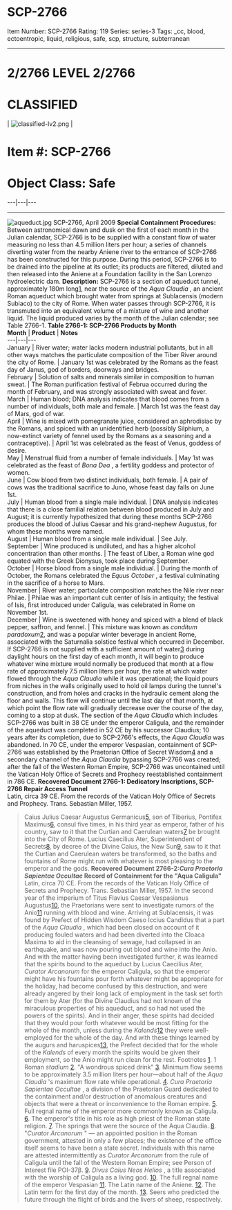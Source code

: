 # SCP-2766
Item Number: SCP-2766
Rating: 119
Series: series-3
Tags: _cc, blood, ectoentropic, liquid, religious, safe, scp, structure, subterranean

---

# 2/2766 LEVEL 2/2766
# CLASSIFIED
| ![classified-lv2.png](https://scp-wiki.wdfiles.com/local--files/component%3Aclassified-decoration-base/classified-lv2.png) | 
# Item #: SCP-2766
# Object Class: Safe  
---|---|---  
* * *
![aqueduct.jpg](https://scp-wiki.wdfiles.com/local--files/scp-2766/aqueduct.jpg)
SCP-2766, April 2009
**Special Containment Procedures:** Between astronomical dawn and dusk on the first of each month in the Julian calendar, SCP-2766 is to be supplied with a constant flow of water measuring no less than 4.5 million liters per hour; a series of channels diverting water from the nearby Aniene river to the entrance of SCP-2766 has been constructed for this purpose. During this period, SCP-2766 is to be drained into the pipeline at its outlet; its products are filtered, diluted and then released into the Aniene at a Foundation facility in the San Lorenzo hydroelectric dam.
**Description:** SCP-2766 is a section of aqueduct tunnel, approximately 180m long[1](javascript:;), near the source of the _Aqua Claudia_ , an ancient Roman aqueduct which brought water from springs at Sublacensis (modern Subiaco) to the city of Rome. When water passes through SCP-2766, it is transmuted into an equivalent volume of a mixture of wine and another liquid. The liquid produced varies by the month of the Julian calendar; see Table 2766-1.
**Table 2766-1: SCP-2766 Products by Month**  
**Month** | **Product** | **Notes**  
---|---|---  
January | River water; water lacks modern industrial pollutants, but in all other ways matches the particulate composition of the Tiber River around the city of Rome. | January 1st was celebrated by the Romans as the feast day of Janus, god of borders, doorways and bridges.  
February | Solution of salts and minerals similar in composition to human sweat. | The Roman purification festival of Februa occurred during the month of February, and was strongly associated with sweat and fever.  
March | Human blood; DNA analysis indicates that blood comes from a number of individuals, both male and female. | March 1st was the feast day of Mars, god of war.  
April | Wine is mixed with pomegranate juice, considered an aphrodisiac by the Romans, and spiced with an unidentified herb (possibly Silphium, a now-extinct variety of fennel used by the Romans as a seasoning and a contraceptive). | April 1st was celebrated as the feast of Venus, goddess of desire.  
May | Menstrual fluid from a number of female individuals. | May 1st was celebrated as the feast of _Bona Dea_ , a fertility goddess and protector of women.  
June | Cow blood from two distinct individuals, both female. | A pair of cows was the traditional sacrifice to Juno, whose feast day falls on June 1st.  
July | Human blood from a single male individual. | DNA analysis indicates that there is a close familial relation between blood produced in July and August; it is currently hypothesized that during these months SCP-2766 produces the blood of Julius Caesar and his grand-nephew Augustus, for whom these months were named.  
August | Human blood from a single male individual. | See July.  
September | Wine produced is undiluted, and has a higher alcohol concentration than other months. | The feast of Liber, a Roman wine god equated with the Greek Dionysus, took place during September.  
October | Horse blood from a single male individual. | During the month of October, the Romans celebrated the _Equus October_ , a festival culminating in the sacrifice of a horse to Mars.  
November | River water; particulate composition matches the Nile river near Philae. | Philae was an important cult center of Isis in antiquity; the festival of Isis, first introduced under Caligula, was celebrated in Rome on November 1st.  
December | Wine is sweetened with honey and spiced with a blend of black pepper, saffron, and fennel. | This mixture was known as _conditum paradoxum_[2](javascript:;), and was a popular winter beverage in ancient Rome, associated with the Saturnalia solstice festival which occurred in December.  
If SCP-2766 is not supplied with a sufficient amount of water[3](javascript:;) during daylight hours on the first day of each month, it will begin to produce whatever wine mixture would normally be produced that month at a flow rate of approximately 7.5 million liters per hour, the rate at which water flowed through the _Aqua Claudia_ while it was operational; the liquid pours from niches in the walls originally used to hold oil lamps during the tunnel's construction, and from holes and cracks in the hydraulic cement along the floor and walls. This flow will continue until the last day of that month, at which point the flow rate will gradually decrease over the course of the day, coming to a stop at dusk.
The section of the _Aqua Claudia_ which includes SCP-2766 was built in 38 CE under the emperor Caligula, and the remainder of the aqueduct was completed in 52 CE by his successor Claudius; 10 years after its completion, due to SCP-2766's effects, the _Aqua Claudia_ was abandoned. In 70 CE, under the emperor Vespasian, containment of SCP-2766 was established by the Praetorian Office of Secret Wisdom[4](javascript:;) and a secondary channel of the _Aqua Claudia_ bypassing SCP-2766 was created; after the fall of the Western Roman Empire, SCP-2766 was uncontained until the Vatican Holy Office of Secrets and Prophecy reestablished containment in 786 CE.
**Recovered Document 2766-1: Dedicatory Inscriptions, SCP-2766 Repair Access Tunnel**  
Latin, circa 39 CE. From the records of the Vatican Holy Office of Secrets and Prophecy. Trans. Sebastian Miller, 1957.
> Caius Julius Caesar Augustus Germanicus[5](javascript:;), son of Tiberius, Pontifex Maximus[6](javascript:;), consul five times, in his third year as emperor, father of his country, saw to it that the Curtian and Caerulean waters[7](javascript:;) be brought into the City of Rome.
> Lucius Caecilius Ater, Superintendent of Secrets[8](javascript:;), by decree of the Divine Caius, the New Sun[9](javascript:;), saw to it that the Curtian and Caerulean waters be transformed, so the baths and fountains of Rome might run with whatever is most pleasing to the emperor and the gods.
**Recovered Document 2766-2:_Cura Praetoria Sapientae Occultae_ Record of Containment for the "Aqua Caligula"**  
Latin, circa 70 CE. From the records of the Vatican Holy Office of Secrets and Prophecy. Trans. Sebastian Miller, 1957.
> In the second year of the imperium of Titus Flavius Caesar Vespasianus Augustus[10](javascript:;), the Praetorians were sent to investigate rumors of the Anio[11](javascript:;) running with blood and wine. Arriving at Sublacensis, it was found by Prefect of Hidden Wisdom Caeso Iccius Candidus that a part of the _Aqua Claudia_ , which had been closed on account of it producing fouled waters and had been diverted into the Cloaca Maxima to aid in the cleansing of sewage, had collapsed in an earthquake, and was now pouring out blood and wine into the Anio.
> And with the matter having been investigated further, it was learned that the spirits bound to the aqueduct by Lucius Caecilius Ater, _Curator Arcanorum_ for the emperor Caligula, so that the emperor might have his fountains pour forth whatever might be appropriate for the holiday, had become confused by this destruction, and were already angered by their long lack of employment in the task set forth for them by Ater (for the Divine Claudius had not known of the miraculous properties of his aqueduct, and so had not used the powers of the spirits). And in their anger, these spirits had decided that they would pour forth whatever would be most fitting for the whole of the month, unless during the _Kalends_[12](javascript:;) they were well-employed for the whole of the day.
> And with these things learned by the augurs and haruspices[13](javascript:;), the Prefect decided that for the whole of the _Kalends_ of every month the spirits would be given their employment, so the Anio might run clean for the rest.
Footnotes
[1](javascript:;). 1 Roman _stadium_
[2](javascript:;). "A wondrous spiced drink"
[3](javascript:;). Minimum flow seems to be approximately 3.5 million liters per hour—about half of the _Aqua Claudia_ 's maximum flow rate while operational.
[4](javascript:;). _Cura Praetoria Sapientae Occultae_ , a division of the Praetorian Guard dedicated to the containment and/or destruction of anomalous creatures and objects that were a threat or inconvenience to the Roman empire.
[5](javascript:;). Full regnal name of the emperor more commonly known as Caligula.
[6](javascript:;). The emperor's title in his role as high priest of the Roman state religion.
[7](javascript:;). The springs that were the source of the Aqua Claudia.
[8](javascript:;). "_Curator Arcanorum_ " — an appointed position in the Roman government, attested in only a few places; the existence of the office itself seems to have been a state secret. Individuals with this name are attested intermittently as _Curator Arcanorum_ from the rule of Caligula until the fall of the Western Roman Empire; see Person of Interest file POI-37β.
[9](javascript:;). _Divus Caius Neos Helios_ , a title associated with the worship of Caligula as a living god.
[10](javascript:;). The full regnal name of the emperor Vespasian
[11](javascript:;). The Latin name of the Aniene.
[12](javascript:;). The Latin term for the first day of the month.
[13](javascript:;). Seers who predicted the future through the flight of birds and the livers of sheep, respectively.